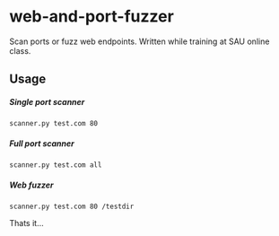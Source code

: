 # web-and-port-fuzzer
Scan ports or fuzz web endpoints. Written while training at SAU online class.

## Usage

##### Single port scanner
```
scanner.py test.com 80
```

##### Full port scanner
```
scanner.py test.com all
```
##### Web fuzzer
```
scanner.py test.com 80 /testdir
```
Thats it...
